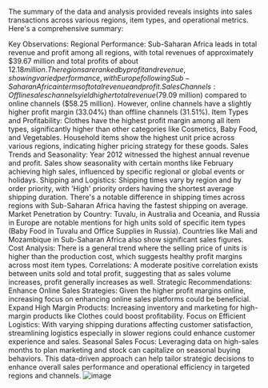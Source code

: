The summary of the data and analysis provided reveals insights into sales transactions across various regions, item types, and operational metrics. Here's a comprehensive summary:

Key Observations:
Regional Performance:
Sub-Saharan Africa leads in total revenue and profit among all regions, with total revenues of approximately $39.67 million and total profits of about $12.18 million.
The regions are ranked by profit and revenue, showing varied performance, with Europe following Sub-Saharan Africa in terms of total revenue and profit.
Sales Channels:
Offline sales channels yield higher total revenue ($79.09 million) compared to online channels ($58.25 million). However, online channels have a slightly higher profit margin (33.04%) than offline channels (31.51%).
Item Types and Profitability:
Clothes have the highest profit margin among all item types, significantly higher than other categories like Cosmetics, Baby Food, and Vegetables.
Household items show the highest unit price across various regions, indicating higher pricing strategy for these goods.
Sales Trends and Seasonality:
Year 2012 witnessed the highest annual revenue and profit.
Sales show seasonality with certain months like February achieving high sales, influenced by specific regional or global events or holidays.
Shipping and Logistics:
Shipping times vary by region and by order priority, with 'High' priority orders having the shortest average shipping duration.
There's a notable difference in shipping times across regions with Sub-Saharan Africa having the fastest shipping on average.
Market Penetration by Country:
Tuvalu, in Australia and Oceania, and Russia in Europe are notable mentions for high units sold of specific item types (Baby Food in Tuvalu and Office Supplies in Russia).
Countries like Mali and Mozambique in Sub-Saharan Africa also show significant sales figures.
Cost Analysis:
There is a general trend where the selling price of units is higher than the production cost, which suggests healthy profit margins across most item types.
Correlations:
A moderate positive correlation exists between units sold and total profit, suggesting that as sales volume increases, profit generally increases as well.
Strategic Recommendations:
Enhance Online Sales Strategies: Given the higher profit margins online, increasing focus on enhancing online sales platforms could be beneficial.
Expand High Margin Products: Increasing inventory and marketing for high-margin products like Clothes could boost profitability.
Focus on Efficient Logistics: With varying shipping durations affecting customer satisfaction, streamlining logistics especially in slower regions could enhance customer experience and sales.
Seasonal Sales Focus: Leveraging data on high-sales months to plan marketing and stock can capitalize on seasonal buying behaviors.
This data-driven approach can help tailor strategic decisions to enhance overall sales performance and operational efficiency in targeted regions and channels.
![image](https://github.com/Prapti30/amazon-sales-anlysis/assets/86558731/5848c091-6616-49c7-b39a-c6dbfd2230ba)
